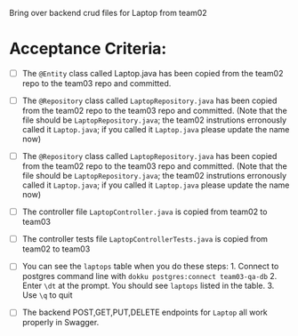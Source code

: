 Bring over backend crud files for Laptop from team02

# Acceptance Criteria:

- [ ] The `@Entity` class called Laptop.java has been copied from the team02 repo to the team03 repo and committed.
- [ ] The `@Repository` class called `LaptopRepository.java` has been copied from the team02 repo to the team03 repo and committed.  (Note that the file should be `LaptopRepository.java`; the team02 instrutions erronously called it `Laptop.java`; if you called it `Laptop.java` please update the name now)
- [ ] The `@Repository` class called `LaptopRepository.java` has been copied from the team02 repo to the team03 repo and committed.  (Note that the file should be `LaptopRepository.java`; the team02 instrutions erronously called it `Laptop.java`; if you called it `Laptop.java` please update the name now)
- [ ] The controller file `LaptopController.java` is copied from team02 to team03
- [ ] The controller tests file `LaptopControllerTests.java` is copied from team02 to team03

- [ ] You can see the `laptops` table when you do these steps:
      1. Connect to postgres command line with 
         ```
         dokku postgres:connect team03-qa-db
         ```
      2. Enter `\dt` at the prompt. You should see
         `laptops` listed in the table.
      3. Use `\q` to quit

- [ ] The backend POST,GET,PUT,DELETE endpoints for `Laptop` all work properly in Swagger.

